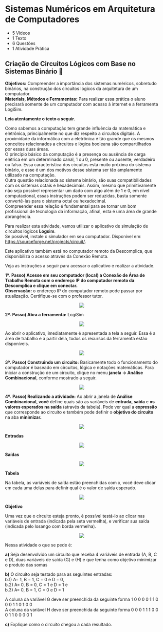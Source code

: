 # Sistemas Numéricos em Arquitetura de Computadores
- 5 Vídeos
- 1 Texto
- 6 Questões
- 1 Atividade Prática

## Criação de Circuitos Lógicos com Base no Sistemas Binário 📝
**Objetivos:** Compreender a importância dos sistemas numéricos, sobretudo binários, na construção dos circuitos lógicos da arquitetura de um computador.<br>
**Materiais, Métodos e Ferramentas:** Para realizar essa prática o aluno precisará somente de um computador com acesso à internet e a ferramenta LogiSim.

**Leia atentamente o texto a seguir.**

Como sabemos a computação tem grande influência da matemática e eletrônica, principalmente no que diz respeito a circuitos digitais. A proximidade da informática com a eletrônica é tão grande que os mesmos conceitos relacionados a circuitos e lógica booleana são compartilhados por essas duas áreas.<br>
O princípio básico da computação é a presença ou ausência de carga elétrica em um determinado canal, 1 ou 0, presente ou ausente, verdadeiro ou falso. Essa característica dos circuitos está muito próxima do sistema binário, e esse é um dos motivos desse sistema ser tão amplamente utilizado na computação.<br>
Outra questão relacionada ao sistema binário, são suas compatibilidades com os sistemas octais e hexadecimais. Assim, mesmo que primitivamente não seja possível representar um dado com algo além de 1 e 0, em nível computacional, essas instruções podem ser reduzidas, basta somente convertê-las para o sistema octal ou hexadecimal.<br>
Compreender essa relação é fundamental para se tornar um bom profissional de tecnologia da informação, afinal, esta é uma área de grande abrangência.

Para realizar esta atividade, vamos utilizar o aplicativo de simulação de circuitos lógicos **Logsim**.<br>
Se possível, instale o simulador em seu computador. Disponível em: https://sourceforge.net/projects/circuit/.

Este aplicativo também está no computador remoto da Descomplica, que disponibiliza o acesso através da Conexão Remota.

Veja as instruções a seguir para acessar o aplicativo e realizar a atividade.

**1º. Passo) Acesse em seu computador (local) a Conexão de Área de Trabalho Remota com o endereço IP do computador remoto da Descomplica e clique em conectar.**<br>
**Observação:** o endereço IP do computador remoto pode passar por atualização. Certifique-se com o professor tutor.

<p align="center"><img src="./images/conexao_de_area_de_trabalho_remota.png"></p>

**2º. Passo) Abra a ferramenta:** LogiSim

<p align="center"><img src="./images/logisim_atalho.png"></p>

Ao abrir o aplicativo, imediatamente é apresentada a tela a seguir. Essa é a área de trabalho e a partir dela, todos os recursos da ferramenta estão disponíveis.

<p align="center"><img src="./images/logisim_aberto.png"></p>

**3º. Passo) Construindo um circuito:** Basicamente todo o funcionamento do computador é baseado em circuitos, lógica e notações matemáticas. Para iniciar a construção de um circuito, clique no menu **janela → Análise Combinacional**, conforme mostrado a seguir.

<p align="center"><img src="./images/tela_de_analise_combinacional.png"></p>

**4º. Passo) Realizando a atividade:** Ao abrir a janela de **Análise Combinacional, você** define quais são as variáveis de **entrada, saída** e **os valores esperados na saída** (através da tabela). Pode ver qual a **expressão** que corresponde ao circuito e também pode definir o **objetivo do circuito** na aba **minimizar.**

<p align="center"><img src="./images/definindo_variaveis.png"></p>

**Entradas**

<p align="center"><img src="./images/entradas.png"></p>

**Saídas**

<p align="center"><img src="./images/saidas.png"></p>

**Tabela**

Na tabela, as variáveis de saída estão preenchidas com x, você deve clicar em cada uma delas para definir qual é o valor de saída esperado.

<p align="center"><img src="./images/tabela.png"></p>

**Objetivo**

Uma vez que o circuito esteja pronto, é possível testá-lo ao clicar nas variáveis de entrada (indicada pela seta vermelha), e verificar sua saída (indicada pelo losango com borda vermelha).

<p align="center"><img src="./images/exemplo.png"></p>

Nessa atividade o que se pede é:

**a)** Seja desenvolvido um circuito que receba 4 variáveis de entrada (A, B, C e D), duas variáveis de saída (G) e (H) e que tenha como objetivo minimizar o produto das somas

**b)** O circuito seja testado para as seguintes entradas:<br>
b.1) A= 1, B = 1, C = 0 e D = 0,<br>
b.2) A= 0, B = 0, C = 1 e D = 1 e<br>
b.3) A= 0, B = 1, C = 0 e D = 1

A coluna da variável G deve ser preenchida da seguinte forma 1 0 0 0 0 1 1 0 0 0 1 1 0 1 0 0<br>
A coluna da variável H deve ser preenchida da seguinte forma 0 0 0 1 1 1 0 0 0 1 1 0 0 0 0 1

**c)** Explique como o circuito chegou a cada resultado.